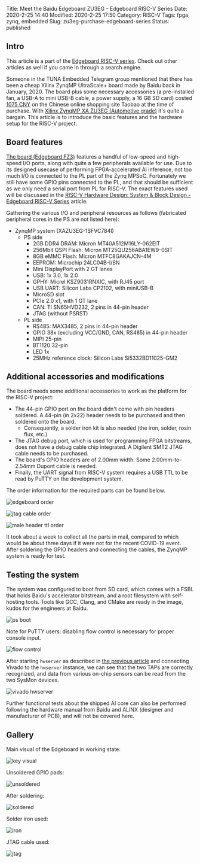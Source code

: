 Title: Meet the Baidu Edgeboard ZU3EG - Edgeboard RISC-V Series
Date: 2020-2-25 14:40
Modified: 2020-2-25 17:50
Category: RISC-V
Tags: fpga, zynq, embedded
Slug: zu3eg-purchase-edgeboard-series
Status: published

## Intro

This article is a part of the [Edgeboard RISC-V series]({filename}edgeboard-series.md).  Check out other articles as well if you came in through a search engine.

Someone in the TUNA Embedded Telegram group mentioned that there has been a cheap Xilinx ZynqMP UltraScale+ board made by Baidu back in January, 2020.  The board plus some necessary accessories (a pre-installed fan, a USB-A to mini USB-B cable, a power supply, a 16 GB SD card) costed [1075 CNY](https://item.taobao.com/item.htm?spm=a1z09.2.0.0.3c502e8d4sqiFv&id=608706046387&_u=p291v2au8805) on the Chinese online shopping site Taobao at the time of purchase.  With [Xilinx ZynqMP XA ZU3EG (Automotive grade)](https://www.xilinx.com/support/documentation/data_sheets/ds894-zynq-ultrascale-plus-overview.pdf) it's quite a bargain.  This article is to introduce the basic features and the hardware setup for the RISC-V project.

## Board features

[The board (Edgeboard FZ3)](https://ai.baidu.com/tech/hardware/deepkit) features a handful of low-speed and high-speed I/O ports, along with quite a few peripherals available for use.  Due to its designed usecase of performing FPGA-accelerated AI inference, not too much I/O is connected to the PL part of the Zynq MPSoC.  Fortunately we still have some GPIO pins connected to the PL, and that should be sufficient as we only need a serial port from PL for RISC-V.  The exact features used will be discussed in the [RISC-V Hardware Design: System & Block Design - Edgeboard RISC-V Series]({filename}risc-v-hardware-design-part-a.md) article.

Gathering the various I/O and peripheral resources as follows (fabricated peripheral cores in the PS are not listed here):

- ZynqMP system (XAZU3EG-1SFVC784I)
  - PS side
    - 2GB DDR4 DRAM: Micron MT40A512M16LY-062EIT
    - 256Mbit QSPI Flash: Micron MT25QU256ABA1EW9-0SIT
    - 8GB eMMC Flash: Micron MTFC8GAKAJCN-4M
    - EEPROM: Microchip 24LC04B-I/SN
    - Mini DisplayPort with 2 GT lanes
    - USB: 1x 3.0, 1x 2.0
    - GPHY: Micrel KSZ9031RNXIC, with RJ45 port
    - USB UART: Silicon Labs CP2102, with miniUSB-B
    - MicroSD slot
    - PCIe 2.0 x1, with 1 GT lane
    - CAN: TI SN65HVD232, 2 pins in 44-pin header
    - JTAG (without PSRST)
  - PL side
    - RS485: MAX3485, 2 pins in 44-pin header
    - GPIO 38x (excluding VCC/GND, CAN, RS485) in 44-pin header
    - MIPI 25-pin
    - BT1120 32-pin
    - LED 1x
    - 25MHz reference clock: Silicon Labs Si5332BD11025-GM2

## Additional accessories and modifications

The board needs some additional accessories to work as the platform for the RISC-V project:

- The 44-pin GPIO port on the board didn't come with pin headers soldered.  A 44-pin (in 2x22) header needs to be purchased and then soldered onto the board.
  - Consequently, a solder iron kit is also needed (the iron, solder, rosin flux, etc.)
- The JTAG debug port, which is used for programming FPGA bitstreams, does not have a debug cable chip integrated.  A Digilent SMT2 JTAG cable needs to be purchased.
- The board's GPIO headers are of 2.00mm width.  Some 2.00mm-to-2.54mm Dupont cable is needed.
- Finally, the UART signal from RISC-V system requires a USB TTL to be read by PuTTY on the development system.

The order information for the required parts can be found below.

![edgeboard order](/images/edgeboard-order.png)

![jtag cable order](/images/jtag-cable-order.png)

![male header ttl order](/images/male-header-ttl-order.png)

It took about a week to collect all the parts in mail, compared to which would be about three days if it were not for the recent COVID-19 event.  After soldering the GPIO headers and connecting the cables, the ZynqMP system is ready for test.

## Testing the system

The system was configured to boot from SD card, which comes with a FSBL that holds Baidu's accelerator bitstream, and a root filesystem with self-hosting tools.  Tools like GCC, Clang, and CMake are ready in the image, kudos for the engineers at Baidu.

![ps boot](/images/zynqmp-ps-boot.png)

Note for PuTTY users: disabling flow control is necessary for proper console input.

![flow control](/images/putty-flow-control.png)

After starting `hwserver` as described in [the previous article]({filename}dev-system-setup.md) and connecting Vivado to the `hwserver` instance, we can see that the two TAPs are correctly recognized, and data from various on-chip sensors can be read from the two SysMon devices.

![vivado hwserver](/images/vivado-hwserver.png)

Further functional tests about the shipped AI core can also be performed following the hardware manual from Baidu and ALINX (designer and manufacturer of PCB), and will not be covered here.

## Gallery

Main visual of the Edgeboard in working state:

![key visual](/images/zu3eg-main-view.jpg)

Unsoldered GPIO pads:

![unsoldered](/images/zu3eg-unsoldered.jpg)

After soldering:

![soldered](/images/zu3eg-solder-gpio.jpg)

Solder iron used:

![iron](/images/cheap-solder-iron.jpg)

JTAG cable used:

![jtag](/images/jtag-cable.jpg)

